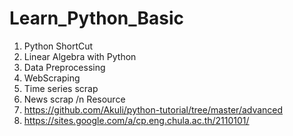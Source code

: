 # Learn_Python_Basic
1. Python ShortCut
2. Linear Algebra with Python
3. Data Preprocessing
4. WebScraping
5. Time series scrap
6. News scrap
/n
Resource
1. https://github.com/Akuli/python-tutorial/tree/master/advanced
2. https://sites.google.com/a/cp.eng.chula.ac.th/2110101/

